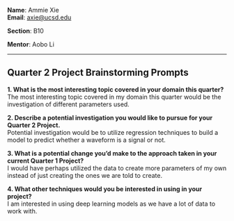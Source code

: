 **Name**: Ammie Xie  
**Email**: axie@ucsd.edu  

**Section**: B10 

**Mentor**: Aobo Li

---

## Quarter 2 Project Brainstorming Prompts

**1. What is the most interesting topic covered in your domain this quarter?**  
The most interesting topic covered in my domain this quarter would be the investigation of different parameters used. 

**2. Describe a potential investigation you would like to pursue for your Quarter 2 Project.**  
Potential investigation would be to utilize regression techniques to build a model to predict whether a waveform is a signal or not.

**3. What is a potential change you’d make to the approach taken in your current Quarter 1 Project?**  
I would have perhaps utilized the data to create more parameters of my own instead of just creating the ones we are told to create.

**4. What other techniques would you be interested in using in your project?**  
I am interested in using deep learning models as we have a lot of data to work with.
